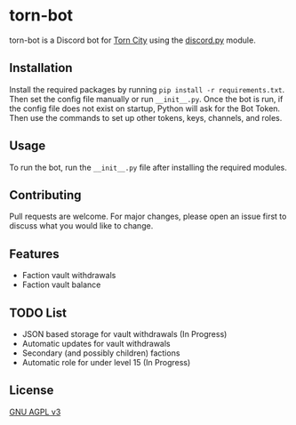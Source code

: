 # torn-bot

torn-bot is a Discord bot for [Torn City](https://www.torn.com) using the [discord.py](https://github.com/Rapptz/discord.py) module.

## Installation

Install the required packages by running `pip install -r requirements.txt`. Then set the config file manually or run 
`__init__.py`. Once the bot is run, if the config file does not exist on startup, Python will ask for the Bot Token. 
Then use the commands to set up other tokens, keys, channels, and roles.

## Usage

To run the bot, run the `__init__.py` file after installing the required modules.

## Contributing
Pull requests are welcome. For major changes, please open an issue first to discuss what you would like to change.

## Features
 - Faction vault withdrawals
 - Faction vault balance

## TODO List
 - JSON based storage for vault withdrawals (In Progress)
 - Automatic updates for vault withdrawals
 - Secondary (and possibly children) factions
 - Automatic role for under level 15 (In Progress)

## License
[GNU AGPL v3](https://github.com/dssecret/torn-bot/blob/main/LICENSE)
